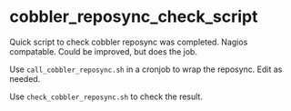 # cobbler_reposync_check_script
Quick script to check cobbler reposync was completed. Nagios compatable. Could be improved, but does the job.

Use ``call_cobbler_reposync.sh`` in a cronjob to wrap the reposync. Edit as needed.

Use ``check_cobbler_reposync.sh`` to check the result.
